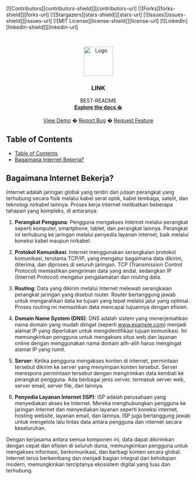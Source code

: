 <!--
repo name: BEST-README
description: An awesome README template to jumpstart your projects!
github name:  oGranny
link: LINK
logo path: assets/logo.png
screenshot: assets/ss.png
twitter: your_username
email: example@email.com
-->

<!-- PROJECT SHIELDS -->
[![Contributors][contributors-shield]][contributors-url]
[![Forks][forks-shield]][forks-url]
[![Stargazers][stars-shield]][stars-url]
[![Issues][issues-shield]][issues-url]
[![MIT License][license-shield]][license-url]
[![LinkedIn][linkedin-shield]][linkedin-url]



<!-- PROJECT LOGO -->
<br />
<p align="center">
    <a href="LINK">
        <img src="assets/logo.png" alt="Logo" width="80" height="80">
    </a>
    <h3 align="center">LINK</h3>
    <p align="center">
        BEST-README
        <br />
        <a href="LINK"><strong>Explore the docs �</strong></a>
        <br />
        <br />
        <a href="//github.com/BEST-README/ oGranny">View Demo</a>
        �
        <a href="LINK/issues">Report Bug</a>
        �
        <a href="LINK/issues">Request Feature</a>
    </p>
</p>



<!-- TABLE OF CONTENTS -->
## Table of Contents

- [Table of Contents](#table-of-contents)
- [Bagaimana Internet Bekerja?](#bagaimana-internet-bekerja)


## Bagaimana Internet Bekerja?
Internet adalah jaringan global yang terdiri dari jutaan perangkat yang terhubung secara fisik melalui kabel serat optik, kabel tembaga, satelit, dan teknologi nirkabel lainnya. Proses kerja Internet melibatkan beberapa tahapan yang kompleks, di antaranya:

1. **Perangkat Pengguna**: Pengguna mengakses Internet melalui perangkat seperti komputer, smartphone, tablet, dan perangkat lainnya. Perangkat ini terhubung ke jaringan melalui penyedia layanan internet, baik melalui koneksi kabel maupun nirkabel.

2. **Protokol Komunikasi**: Internet menggunakan serangkaian protokol komunikasi, terutama TCP/IP, yang mengatur bagaimana data dikirim, diterima, dan diproses di seluruh jaringan. TCP (Transmission Control Protocol) memastikan pengiriman data yang andal, sedangkan IP (Internet Protocol) mengatur pengalamatan dan routing data.

3. **Routing**: Data yang dikirim melalui Internet melewati serangkaian perangkat jaringan yang disebut router. Router bertanggung jawab untuk mengarahkan data ke tujuan yang tepat melalui jalur yang optimal. Proses routing ini memastikan data mencapai tujuannya dengan efisien.

4. **Domain Name System (DNS)**: DNS adalah sistem yang menerjemahkan nama domain yang mudah diingat (seperti www.example.com) menjadi alamat IP yang diperlukan untuk mengidentifikasi tujuan komunikasi. Ini memungkinkan pengguna untuk mengakses situs web dan layanan online dengan menggunakan nama domain alih-alih harus mengingat alamat IP yang rumit.

5. **Server**: Ketika pengguna mengakses konten di internet, permintaan tersebut dikirim ke server yang menyimpan konten tersebut. Server merespons permintaan tersebut dengan mengirimkan data kembali ke perangkat pengguna. Ada berbagai jenis server, termasuk server web, server email, server file, dan lainnya.

6. **Penyedia Layanan Internet (ISP)**: ISP adalah perusahaan yang menyediakan akses ke Internet. Mereka menghubungkan pengguna ke jaringan Internet dan menyediakan layanan seperti koneksi internet, hosting website, layanan email, dan lainnya. ISP juga bertanggung jawab untuk mengelola lalu lintas data antara pengguna dan internet secara keseluruhan.

Dengan kerjasama antara semua komponen ini, data dapat dikirimkan dengan cepat dan efisien di seluruh dunia, memungkinkan pengguna untuk mengakses informasi, berkomunikasi, dan berbagi konten secara global. Internet terus berkembang dan menjadi bagian integral dari kehidupan modern, memungkinkan terciptanya ekosistem digital yang luas dan terhubung.
